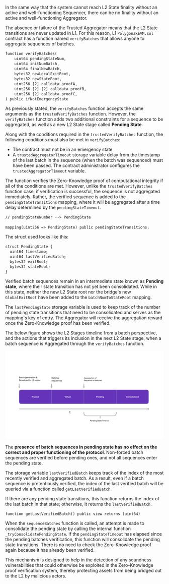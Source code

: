 In the same way that the system cannot reach L2 State finality without an active and well-functioning Sequencer, there can be no finality without an active and well-functioning Aggregator.

The absence or failure of the Trusted Aggregator means that the L2 State transitions are never updated in L1. For this reason, L1 `PolygonZkEVM.sol` contract has a function named `verifyBatches` that allows anyone to aggregate sequences of batches.

```pil
function verifyBatches(
    uint64 pendingStateNum,
    uint64 initNumBatch,
    uint64 finalNewBatch,
    bytes32 newLocalExitRoot,
    bytes32 newStateRoot,
    uint256 [2] calldata proofA,
    uint256 [2] [2] calldata proofB,
    uint256 [2] calldata proofC,
) public ifNotEmergencyState
```

As previously stated, the `verifyBatches` function accepts the same arguments as the `trustedVerifyBatches` function. However, the `verifyBatches` function adds two additional constraints for a sequence to be aggregated, as well as a new L2 State stage called **Pending State**.

Along with the conditions required in the `trustedVerifyBatches` function, the following conditions must also be met in `verifyBatches`:

- The contract must not be in an emergency state
- A `trustedAggregatorTimeout` storage variable delay from the timestamp of the last batch in the sequence (when the batch was sequenced) must have been passed. The contract administrator configures the `trustedAggregatorTimeout` variable.

The function verifies the Zero-Knowledge proof of computational integrity if all of the conditions are met. However, unlike the `trustedVerifyBatches` function case, if verification is successful, the sequence is not aggregated immediately. Rather, the verified sequence is added to the `pendingStateTransitions` mapping, where it will be aggregated after a time delay determined by the `pendingStateTimeout`.

```
// pendingStateNumber --> PendingState

mapping(uint256 => PendingState) public pendingStateTransitions;
```

The struct used looks like this:

```
struct PendingState {
  uint64 timestamp;
  uint64 lastVerifiedBatch;
  bytes32 exitRoot;
  bytes32 stateRoot;
}
```

Verified batch sequences remain in an intermediate state known as **Pending state**, where their state transition has not yet been consolidated. While in this state, neither the new L2 State root nor the bridge's new `GlobalExitRoot` have been added to the `batchNumToStateRoot` mapping.

The `lastPendingState` storage variable is used to keep track of the number of pending state transitions that need to be consolidated and serves as the mapping's key of entry. The Aggregator will receive the aggregation reward once the Zero-Knowledge proof has been verified.

The below figure shows the L2 Stages timeline from a batch perspective, and the actions that triggers its inclusion in the next L2 State stage, when a batch sequence is Aggregated through the `verifyBatches` function.

![L2 State stages timeline with pending state](../../img/zkEVM/11l2-stages-timeline-pending.png)

The **presence of batch sequences in pending state has no effect on the correct and proper functioning of the protocol**. Non-forced batch sequences are verified before pending ones, and not all sequences enter the pending state.

The storage variable `lastVerifiedBatch` keeps track of the index of the most recently verified and aggregated batch. As a result, even if a batch sequence is pretentiously verified, the index of the last verified batch will be queried via a function called `getLastVerifiedBatch`.

If there are any pending state transitions, this function returns the index of the last batch in that state; otherwise, it returns the `lastVerifiedBatch`.

```
function getLastVerifiedBatch() public view returns (uint64)
```

When the `sequenceBatches` function is called, an attempt is made to consolidate the pending state by calling the internal function `_tryConsolidatePendingState`. If the `pendingStateTimeout` has elapsed since the pending batches verification, this function will consolidate the pending state transitions. There is no need to check the Zero-Knowledge proof again because it has already been verified.

This mechanism is designed to help in the detection of any soundness vulnerabilities that could otherwise be exploited in the Zero-Knowledge proof verification system, thereby protecting assets from being bridged out to the L2 by malicious actors.
